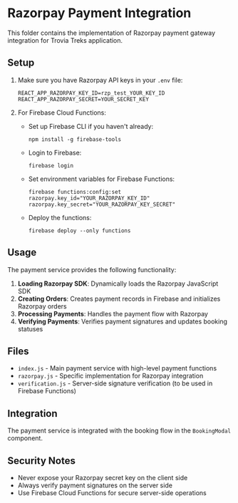 # Razorpay Payment Integration

This folder contains the implementation of Razorpay payment gateway integration for Trovia Treks application.

## Setup

1. Make sure you have Razorpay API keys in your `.env` file:
   ```
   REACT_APP_RAZORPAY_KEY_ID=rzp_test_YOUR_KEY_ID
   REACT_APP_RAZORPAY_SECRET=YOUR_SECRET_KEY
   ```

2. For Firebase Cloud Functions:
   - Set up Firebase CLI if you haven't already:
     ```
     npm install -g firebase-tools
     ```
   
   - Login to Firebase:
     ```
     firebase login
     ```
   
   - Set environment variables for Firebase Functions:
     ```
     firebase functions:config:set razorpay.key_id="YOUR_RAZORPAY_KEY_ID" razorpay.key_secret="YOUR_RAZORPAY_KEY_SECRET"
     ```

   - Deploy the functions:
     ```
     firebase deploy --only functions
     ```

## Usage

The payment service provides the following functionality:

1. **Loading Razorpay SDK**: Dynamically loads the Razorpay JavaScript SDK
2. **Creating Orders**: Creates payment records in Firebase and initializes Razorpay orders
3. **Processing Payments**: Handles the payment flow with Razorpay
4. **Verifying Payments**: Verifies payment signatures and updates booking statuses

## Files

- `index.js` - Main payment service with high-level payment functions
- `razorpay.js` - Specific implementation for Razorpay integration
- `verification.js` - Server-side signature verification (to be used in Firebase Functions)

## Integration

The payment service is integrated with the booking flow in the `BookingModal` component.

## Security Notes

- Never expose your Razorpay secret key on the client side
- Always verify payment signatures on the server side
- Use Firebase Cloud Functions for secure server-side operations
